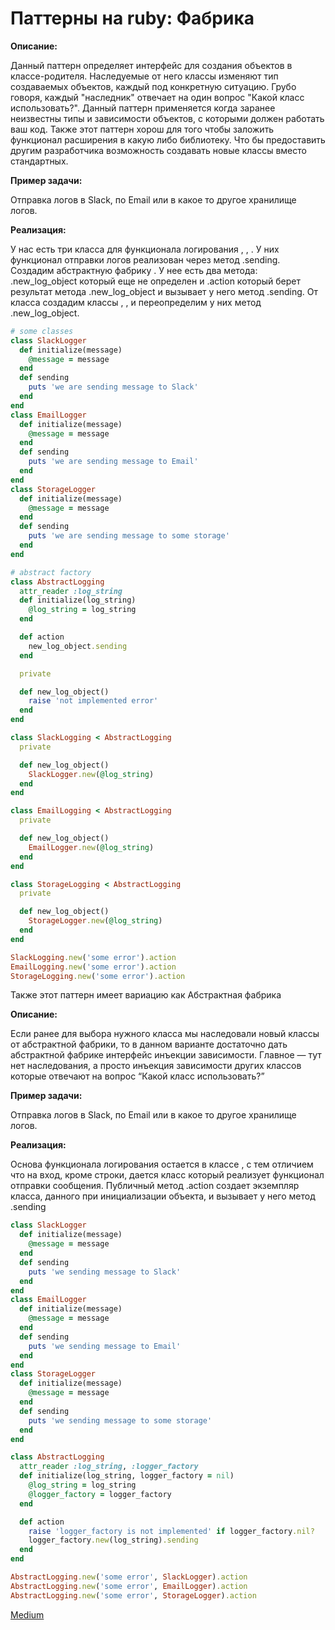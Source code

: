 # Паттерны на ruby: Фабрика

**Описание:**

Данный паттерн определяет интерфейс для создания объектов в классе-родителя. Наследуемые от него классы изменяют тип создаваемых объектов, каждый под конкретную ситуацию. Грубо говоря, каждый "наследник" отвечает на один вопрос "Какой класс использовать?".
Данный паттерн применяется когда заранее неизвестны типы и зависимости объектов, с которыми должен работать ваш код.
Также этот паттерн хорош для того чтобы заложить функционал расширения в какую либо библиотеку. Что бы предоставить другим разработчика возможность создавать новые классы вместо стандартных.

**Пример задачи:**

Отправка логов в Slack, по Email или в какое то другое хранилище логов.

**Реализация:**

У нас есть три класса для функционала логирования <SlackLogger>, <EmailLogger>, <StorageLogger>. У них функционал отправки логов реализован через метод .sending.
Создадим абстрактную фабрику <AbstractLogging>. У нее есть два метода: .new_log_object который еще не определен и .action который берет результат метода .new_log_object и вызывает у него метод .sending.
От класса <AbstractLogging> создадим классы <SlackLogging>, <EmailLogging>, <StorageLogging> и переопределим у них метод .new_log_object.

```ruby
# some classes
class SlackLogger
  def initialize(message)
    @message = message
  end
  def sending
    puts 'we are sending message to Slack'
  end
end
class EmailLogger
  def initialize(message)
    @message = message
  end
  def sending
    puts 'we are sending message to Email'
  end
end
class StorageLogger
  def initialize(message)
    @message = message
  end
  def sending
    puts 'we are sending message to some storage'
  end
end

# abstract factory
class AbstractLogging
  attr_reader :log_string
  def initialize(log_string)
    @log_string = log_string
  end

  def action
    new_log_object.sending
  end

  private

  def new_log_object()
    raise 'not implemented error'
  end
end

class SlackLogging < AbstractLogging
  private

  def new_log_object()
    SlackLogger.new(@log_string)
  end
end

class EmailLogging < AbstractLogging
  private

  def new_log_object()
    EmailLogger.new(@log_string)
  end
end

class StorageLogging < AbstractLogging
  private

  def new_log_object()
    StorageLogger.new(@log_string)
  end
end

SlackLogging.new('some error').action
EmailLogging.new('some error').action
StorageLogging.new('some error').action
```

Также этот паттерн имеет вариацию как Абстрактная фабрика

**Описание:**

Если ранее для выбора нужного класса мы наследовали новый классы от абстрактной фабрики, то в данном варианте достаточно дать абстрактной фабрике интерфейс инъекции зависимости.
Главное — тут нет наследования, а просто инъекция зависимости других классов которые отвечают на вопрос “Какой класс использовать?”

**Пример задачи:**

Отправка логов в Slack, по Email или в какое то другое хранилище логов.

**Реализация:**

Основа функционала логирования остается в классе <AbstractLogging>, с тем отличием что на вход, кроме строки, дается класс который реализует функционал отправки сообщения.
Публичный метод .action создает экземпляр класса, данного при инициализации объекта, и вызывает у него метод .sending

```ruby
class SlackLogger
  def initialize(message)
    @message = message
  end
  def sending
    puts 'we sending message to Slack'
  end
end
class EmailLogger
  def initialize(message)
    @message = message
  end
  def sending
    puts 'we sending message to Email'
  end
end
class StorageLogger
  def initialize(message)
    @message = message
  end
  def sending
    puts 'we sending message to some storage'
  end
end

class AbstractLogging
  attr_reader :log_string, :logger_factory
  def initialize(log_string, logger_factory = nil)
    @log_string = log_string
    @logger_factory = logger_factory
  end

  def action
    raise 'logger_factory is not implemented' if logger_factory.nil?
    logger_factory.new(log_string).sending
  end
end

AbstractLogging.new('some error', SlackLogger).action
AbstractLogging.new('some error', EmailLogger).action
AbstractLogging.new('some error', StorageLogger).action
```

[Medium](https://kopilov-vlad.medium.com/%D0%BF%D0%B0%D1%82%D1%82%D0%B5%D1%80%D0%BD%D1%8B-%D0%BD%D0%B0-ruby-%D1%84%D0%B0%D0%B1%D1%80%D0%B8%D0%BA%D0%B0-7c776a291b8a)
